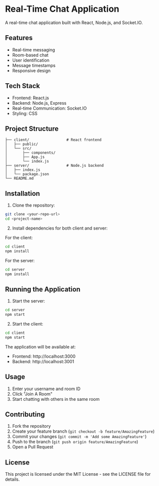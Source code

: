 # Real-Time Chat Application

A real-time chat application built with React, Node.js, and Socket.IO.

## Features

- Real-time messaging
- Room-based chat
- User identification
- Message timestamps
- Responsive design

## Tech Stack

- Frontend: React.js
- Backend: Node.js, Express
- Real-time Communication: Socket.IO
- Styling: CSS

## Project Structure

```
├── client/                 # React frontend
│   ├── public/
│   └── src/
│       ├── components/
│       ├── App.js
│       └── index.js
├── server/                 # Node.js backend
│   ├── index.js
│   └── package.json
└── README.md
```

## Installation

1. Clone the repository:

```bash
git clone <your-repo-url>
cd <project-name>
```

2. Install dependencies for both client and server:

For the client:

```bash
cd client
npm install
```

For the server:

```bash
cd server
npm install
```

## Running the Application

1. Start the server:

```bash
cd server
npm start
```

2. Start the client:

```bash
cd client
npm start
```

The application will be available at:

- Frontend: http://localhost:3000
- Backend: http://localhost:3001

## Usage

1. Enter your username and room ID
2. Click "Join A Room"
3. Start chatting with others in the same room

## Contributing

1. Fork the repository
2. Create your feature branch (`git checkout -b feature/AmazingFeature`)
3. Commit your changes (`git commit -m 'Add some AmazingFeature'`)
4. Push to the branch (`git push origin feature/AmazingFeature`)
5. Open a Pull Request

## License

This project is licensed under the MIT License - see the LICENSE file for details.
